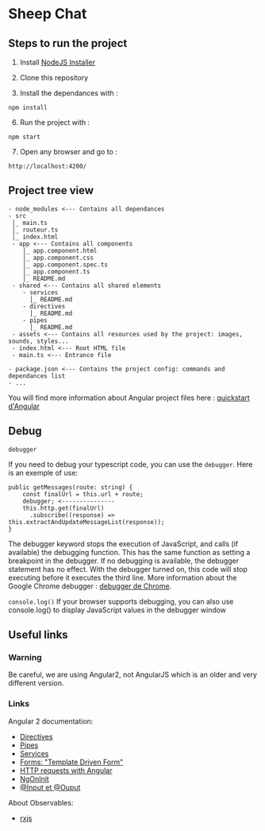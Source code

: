 # Sheep Chat

## Steps to run the project

1) Install [NodeJS Installer](https://nodejs.org/en/download/)

2) Clone this repository

3) Install the dependances with :

```
npm install 
```

6) Run the project with :

```
npm start
```

7) Open any browser and go to :

```
http://localhost:4200/  
```

## Project tree view

```
- node_modules <--- Contains all dependances
- src
 │_ main.ts
 │_ routeur.ts
 │_ index.html
 - app <--- Contains all components
    │_ app.component.html
    │_ app.component.css 
    │_ app.component.spec.ts
    │_ app.component.ts
    │_ README.md
 - shared <--- Contains all shared elements
    - services
      │_ README.md
    - directives
      │_ README.md
    - pipes
      │_ README.md
 - assets <--- Contains all resources used by the project: images, sounds, styles...
 - index.html <--- Root HTML file
 - main.ts <--- Entrance file
 
- package.json <--- Contains the project config: commands and dependances list
- ...
```

You will find more information about Angular project files here : [quickstart d'Angular](https://angular.io/docs/ts/latest/cli-quickstart.html#project-file-review)

## Debug

`debugger`

If you need to debug your typescript code, you can use the `debugger`. Here is an exemple of use:
```
public getMessages(route: string) {
    const finalUrl = this.url + route;
    debugger; <---------------
    this.http.get(finalUrl)
      .subscribe((response) => this.extractAndUpdateMessageList(response));
}
```

The debugger keyword stops the execution of JavaScript, and calls (if available) the debugging function.
This has the same function as setting a breakpoint in the debugger.
If no debugging is available, the debugger statement has no effect.
With the debugger turned on, this code will stop executing before it executes the third line.
More information about the Google Chrome debugger : [debugger de Chrome](https://developers.google.com/web/tools/chrome-devtools/javascript/). 
 
`console.log()`
If your browser supports debugging, you can also use console.log() to display JavaScript values in the debugger window

## Useful links

### Warning

Be careful, we are using Angular2, not AngularJS which is an older and very different version. 

### Links

Angular 2 documentation: 

- [Directives](https://angular.io/docs/ts/latest/guide/attribute-directives.html)
- [Pipes](https://angular.io/docs/ts/latest/guide/pipes.html)
- [Services](https://angular.io/docs/ts/latest/tutorial/toh-pt4.html)
- [Forms: "Template Driven Form"](https://angular.io/docs/ts/latest/guide/forms.html)
- [HTTP requests with Angular](https://angular.io/docs/ts/latest/guide/server-communication.html)
- [NgOnInit](https://angular.io/docs/ts/latest/tutorial/toh-pt4.html#the-ngoninit-lifecycle-hook)
- [@Input et @Ouput](https://angular.io/docs/ts/latest/cookbook/component-communication.html)

About Observables:

- [rxjs](http://reactivex.io/rxjs/class/es6/Observable.js~Observable.html)

